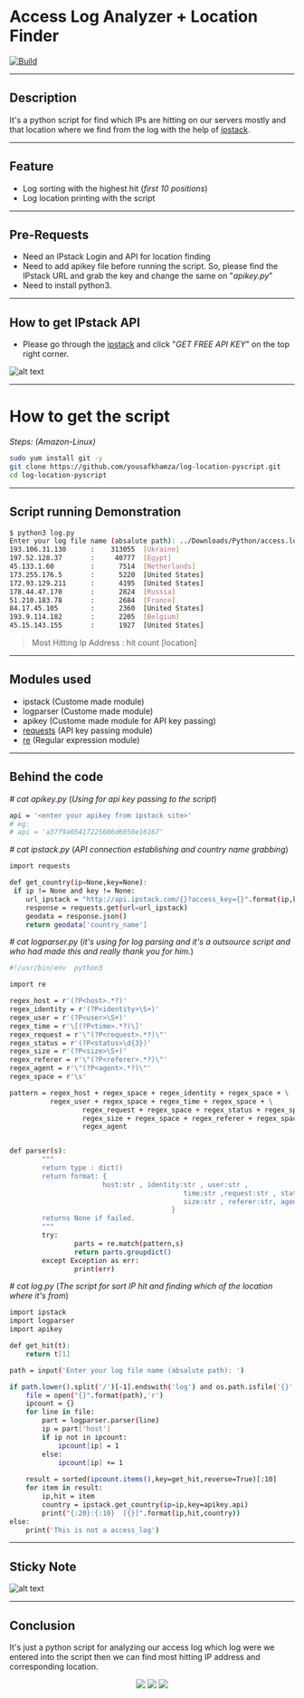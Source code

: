 # Access Log Analyzer + Location Finder
[![Build](https://travis-ci.org/joemccann/dillinger.svg?branch=master)](https://travis-ci.org/joemccann/dillinger)

---
## Description

It's a python script for find which IPs are hitting on our servers mostly and that location where we find from the log with the help of [ipstack]('https://ipstack.com/').

----
## Feature

- Log sorting with the highest hit (_first 10 positions_)
- Log location printing with the script

-----

## Pre-Requests

- Need an IPstack Login and API for location finding
- Need to add apikey file before running the script. So, please find the IPstack URL and grab the key and change the same on "_apikey.py_" 
- Need to install python3.
-----

## How to get IPstack API

- Please go through the [ipstack](https://ipstack.com/) and click "_GET FREE API KEY_" on the top right corner. 

![alt text](https://i.ibb.co/FJwjZWP/ipstack.png)

---
# How to get the script
_Steps: (Amazon-Linux)_
```sh
sudo yum install git -y
git clone https://github.com/yousafkhamza/log-location-pyscript.git
cd log-location-pyscript
```
----

## Script running Demonstration 
```sh
$ python3 log.py
Enter your log file name (absalute path): ../Downloads/Python/access.log
193.106.31.130      :    313055  [Ukraine]
197.52.128.37       :     40777  [Egypt]
45.133.1.60         :      7514  [Netherlands]
173.255.176.5       :      5220  [United States]
172.93.129.211      :      4195  [United States]
178.44.47.170       :      2824  [Russia]
51.210.183.78       :      2684  [France]
84.17.45.105        :      2360  [United States]
193.9.114.182       :      2205  [Belgium]
45.15.143.155       :      1927  [United States]
```
> Most Hitting Ip Address : hit count [location]

----

## Modules used

- ipstack (Custome made module)
- logparser (Custome made module)
- apikey (Custome made module for API key passing)
- [requests](https://pypi.org/project/requests/) (API key passing module)
- [re](https://docs.python.org/3/library/re.html) (Regular expression module)

----

## Behind the code

_# cat apikey.py_ (_Using for api key passing to the script_)
```sh
api = '<enter your apikey from ipstack site>'
# eg:
# api = 'a37f9a05417225606d6650e16167'
```
_# cat ipstack.py_  (_API connection establishing and country name grabbing_)
```sh
import requests

def get_country(ip=None,key=None):
 if ip != None and key != None:
    url_ipstack = "http://api.ipstack.com/{}?access_key={}".format(ip,key)
    response = requests.get(url=url_ipstack)
    geodata = response.json()
    return geodata['country_name']
```
_# cat logparser.py_ (_it's using for log parsing and it's a outsource script and who had made this and really thank you for him._)
```sh
#!/usr/bin/env  python3

import re

regex_host = r'(?P<host>.*?)'
regex_identity = r'(?P<identity>\S+)'
regex_user = r'(?P<user>\S+)'
regex_time = r'\[(?P<time>.*?)\]'
regex_request = r'\"(?P<request>.*?)\"'
regex_status = r'(?P<status>\d{3})'
regex_size = r'(?P<size>\S+)'
regex_referer = r'\"(?P<referer>.*?)\"'
regex_agent = r'\"(?P<agent>.*?)\"'
regex_space = r'\s'

pattern = regex_host + regex_space + regex_identity + regex_space + \
          regex_user + regex_space + regex_time + regex_space + \
                  regex_request + regex_space + regex_status + regex_space + \
                  regex_size + regex_space + regex_referer + regex_space + \
                  regex_agent


def parser(s):
        """
        return type : dict()
        return format: {
                       host:str , identity:str , user:str ,
                                           time:str ,request:str , status:str ,
                                           size:str , referer:str, agent:str
                                        }
        returns None if failed.
        """
        try:
                parts = re.match(pattern,s)
                return parts.groupdict()
        except Exception as err:
                print(err)
```
_# cat log.py_ (_The script for sort IP hit and finding which of the location where it's from_)
```sh
import ipstack
import logparser
import apikey

def get_hit(t):
    return t[1]

path = input('Enter your log file name (absalute path): ')

if path.lower().split('/')[-1].endswith('log') and os.path.isfile('{}'.format(path)):
    file = open("{}".format(path),'r')
    ipcount = {}
    for line in file:
        part = logparser.parser(line)
        ip = part['host']
        if ip not in ipcount:
            ipcount[ip] = 1
        else:
            ipcount[ip] += 1
            
    result = sorted(ipcount.items(),key=get_hit,reverse=True)[:10]
    for item in result:
        ip,hit = item
        country = ipstack.get_country(ip=ip,key=apikey.api)
        print("{:20}:{:10}  [{}]".format(ip,hit,country))
else:
    print('This is not a access_log')
```
----

## Sticky Note
![alt text](https://i.ibb.co/K5Vsd8t/sticky.png)

----
## Conclusion

It's just a python script for analyzing our access log which log were we entered into the script then we can find most hitting IP address and corresponding location. 

<p align="center">
<a href="mailto:yousaf.k.hamza@gmail.com"><img src="https://img.shields.io/badge/-yousaf.k.hamza@gmail.com-D14836?style=flat&logo=Gmail&logoColor=white"/></a>
<a href="https://www.linkedin.com/in/yousafkhamza"><img src="https://img.shields.io/badge/-Linkedin-blue"/></a>
<a href="https://techbit-new.blogspot.com/"><img src="https://img.shields.io/badge/-Blogger-orange"/></a>


